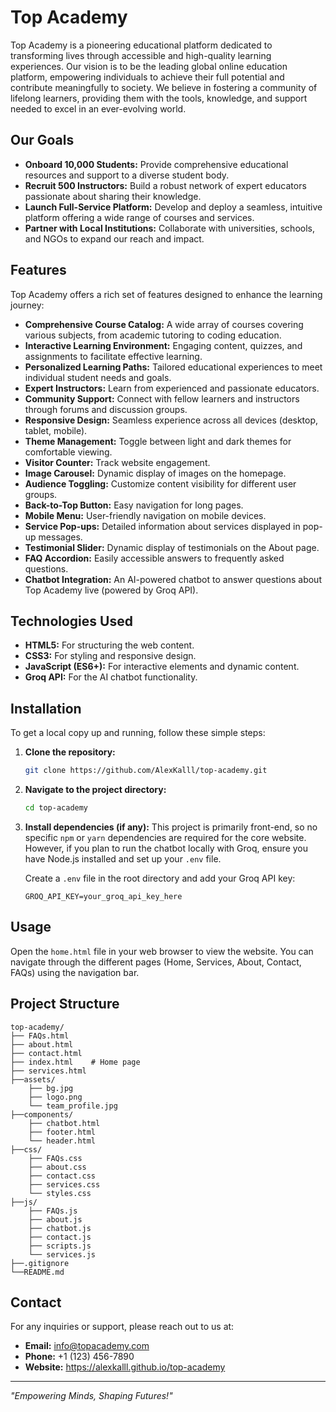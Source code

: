 # Top Academy
Top Academy is a pioneering educational platform dedicated to transforming lives through accessible and high-quality learning experiences. Our vision is to be the leading global online education platform, empowering individuals to achieve their full potential and contribute meaningfully to society. We believe in fostering a community of lifelong learners, providing them with the tools, knowledge, and support needed to excel in an ever-evolving world.

## Our Goals

- **Onboard 10,000 Students:** Provide comprehensive educational resources and support to a diverse student body.
- **Recruit 500 Instructors:** Build a robust network of expert educators passionate about sharing their knowledge.
- **Launch Full-Service Platform:** Develop and deploy a seamless, intuitive platform offering a wide range of courses and services.
- **Partner with Local Institutions:** Collaborate with universities, schools, and NGOs to expand our reach and impact.

## Features

Top Academy offers a rich set of features designed to enhance the learning journey:

- **Comprehensive Course Catalog:** A wide array of courses covering various subjects, from academic tutoring to coding education.
- **Interactive Learning Environment:** Engaging content, quizzes, and assignments to facilitate effective learning.
- **Personalized Learning Paths:** Tailored educational experiences to meet individual student needs and goals.
- **Expert Instructors:** Learn from experienced and passionate educators.
- **Community Support:** Connect with fellow learners and instructors through forums and discussion groups.
- **Responsive Design:** Seamless experience across all devices (desktop, tablet, mobile).
- **Theme Management:** Toggle between light and dark themes for comfortable viewing.
- **Visitor Counter:** Track website engagement.
- **Image Carousel:** Dynamic display of images on the homepage.
- **Audience Toggling:** Customize content visibility for different user groups.
- **Back-to-Top Button:** Easy navigation for long pages.
- **Mobile Menu:** User-friendly navigation on mobile devices.
- **Service Pop-ups:** Detailed information about services displayed in pop-up messages.
- **Testimonial Slider:** Dynamic display of testimonials on the About page.
- **FAQ Accordion:** Easily accessible answers to frequently asked questions.
- **Chatbot Integration:** An AI-powered chatbot to answer questions about Top Academy live (powered by Groq API).

## Technologies Used

- **HTML5:** For structuring the web content.
- **CSS3:** For styling and responsive design.
- **JavaScript (ES6+):** For interactive elements and dynamic content.
- **Groq API:** For the AI chatbot functionality.

## Installation

To get a local copy up and running, follow these simple steps:

1.  **Clone the repository:**
    ```bash
    git clone https://github.com/AlexKalll/top-academy.git
    ```
2.  **Navigate to the project directory:**
    ```bash
    cd top-academy
    ```
3.  **Install dependencies (if any):**
    This project is primarily front-end, so no specific `npm` or `yarn` dependencies are required for the core website. However, if you plan to run the chatbot locally with Groq, ensure you have Node.js installed and set up your `.env` file.

    Create a `.env` file in the root directory and add your Groq API key:
    ```
    GROQ_API_KEY=your_groq_api_key_here
    ```

## Usage

Open the `home.html` file in your web browser to view the website. You can navigate through the different pages (Home, Services, About, Contact, FAQs) using the navigation bar.

## Project Structure

```
top-academy/
├── FAQs.html
├── about.html
├── contact.html
├── index.html    # Home page 
├── services.html
├──assets/
    ├── bg.jpg
    ├── logo.png
    └── team_profile.jpg
├──components/
    ├── chatbot.html
    ├── footer.html
    └── header.html
├──css/
    ├── FAQs.css
    ├── about.css
    ├── contact.css
    ├── services.css
    └── styles.css
├──js/
    ├── FAQs.js
    ├── about.js
    ├── chatbot.js
    ├── contact.js
    ├── scripts.js
    └── services.js
├──.gitignore
└──README.md
```

## Contact

For any inquiries or support, please reach out to us at:

-   **Email:** info@topacademy.com
-   **Phone:** +1 (123) 456-7890
-   **Website:** https://alexkalll.github.io/top-academy

---

*"Empowering Minds, Shaping Futures!"*

        